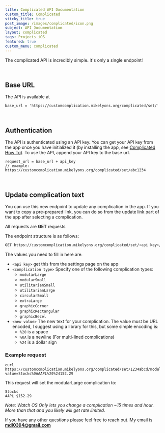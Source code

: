 ```yaml
---
title: Complicated API Documentation
custom_title: Complicated
sticky_title: true
post_image: /images/complicated/icon.png
subject: API Documentation
layout: complicated
tags: Projects iOS
featured: true
custom_menu: complicated
---
```


The complicated API is incredibly simple. It's only a single endpoint!

<br/>

## Base URL

The API is available at

```
base_url = 'https://customcomplication.mikelyons.org/complicated/set/'
```
<br/>

## Authentication

The API is authenticated using an API key. You can get your API key from the app 
once you have initialized it (by installing the app, see 
[Complicated How To](/2019/01/13/Complicated-How-To.html)). To use the API, append
your API key to the base url.


```
request_url = base_url + api_key
// example: https://customcomplication.mikelyons.org/complicated/set/abc1234
```

<br/>

## Update complication text

You can use this new endpoint to update any complication in the app. If you want
to copy a pre-prepared link, you can do so from the update link part of the app 
after selecting a complication.

All requests are **GET** requests

The endpoint structure is as follows:

```bash
GET https://customcomplication.mikelyons.org/complicated/set/<api key>/<complication type>?value=<new value>
```

The values you need to fill in here are:
 
 - `<api key>` get this from the settings page on the app
 - `<complication type>` Specify one of the following complication types:
   - `modularLarge`
   - `modularSmall`
   - `utilitarianSmall`
   - `utilitarianLarge`
   - `circularSmall`
   - `extraLarge`
   - `graphicCorner`
   - `graphicRectangular`
   - `graphicBezel`
 - `<new value>` The new text for your complication. The value must be URL encoded, I suggest using a library for this, but some simple encoding is:
    - `%20` is a space
    - `%0A` is a newline (For multi-lined complications)
    - `%24` is a dollar sign

### Example request

```
curl https://customcomplication.mikelyons.org/complicated/set/1234abcd/modularLarge?value=Stocks%0AAAPL%20%24152.29
```

This request will set the modularLarge complication to:

```
Stocks
AAPL $152.29
```

<i>Note: Watch OS Only lets you change a complication ~15 times and hour. More than that and you likely will get rate limited.</i>

If you have any other questions please feel free to reach out. My email is **<a href="mailto:mdl0394@gmail.com">mdl0394@gmail.com</a>**
